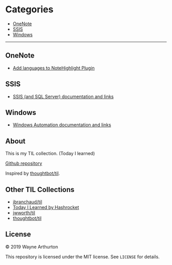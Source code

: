 
# Categories

* [OneNote](#OneNote)
* [SSIS](#SSIS)
* [Windows](#Windows)

---

## OneNote
* [Add languages to NoteHighlight Plugin](OneNote/highlight-plugin.md)

## SSIS
* [SSIS (and SQL Server) documentation and links](SSIS/ssis-links.md)

## Windows
* [Windows Automation documentation and links](Windows/win-automation-links.md)

## About

This is my TIL collection.  (Today I learned)

[Github repository](https://github.com/warthurton/publicpages)

Inspired by [thoughtbot/til](https://github.com/thoughtbot/til).

## Other TIL Collections

* [jbranchaud/til](https://github.com/jbranchaud/til)
* [Today I Learned by Hashrocket](https://til.hashrocket.com)
* [jwworth/til](https://github.com/jwworth/til)
* [thoughtbot/til](https://github.com/thoughtbot/til)

## License

&copy; 2019 Wayne Arthurton

This repository is licensed under the MIT license. See `LICENSE` for
details.
